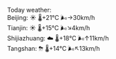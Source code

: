 Today weather:  
Beijing: ☀️   🌡️+21°C 🌬️→30km/h  
Tianjin: ☀️   🌡️+15°C 🌬️↘4km/h  
Shijiazhuang: ☁️   🌡️+18°C 🌬️↑11km/h  
Tangshan: ⛈   🌡️+14°C 🌬️↖13km/h  
